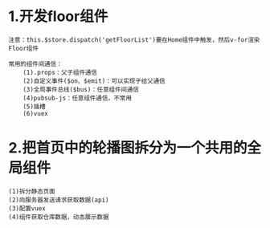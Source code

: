 # 1.开发floor组件

    注意：this.$store.dispatch('getFloorList')要在Home组件中触发，然后v-for渲染Floor组件
    
    常用的组件间通信：
        (1).props：父子组件通信
        (2)自定义事件($on、$emit)：可以实现子给父通信
        (3)全局事件总线($bus)：任意组件间通信
        (4)pubsub-js：任意组件通信，不常用
        (5)插槽
        (6)vuex
    
# 2.把首页中的轮播图拆分为一个共用的全局组件

    (1)拆分静态页面
    (2)向服务器发送请求获取数据(api)
    (3)配置vuex
    (4)组件获取仓库数据，动态展示数据
